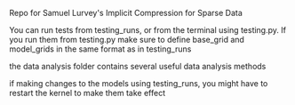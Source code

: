Repo for Samuel Lurvey's Implicit Compression for Sparse Data

You can run tests from testing_runs, or from the terminal using testing.py.
If you run them from testing.py make sure to define base_grid and model_grids in the same format as in testing_runs

the data analysis folder contains several useful data analysis methods

if making changes to the models using testing_runs, you might have to restart the kernel to make them take effect